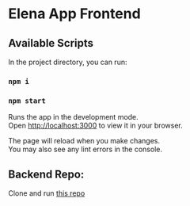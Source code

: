 # Elena App Frontend

## Available Scripts

In the project directory, you can run:

### `npm i`
### `npm start`

Runs the app in the development mode.\
Open [http://localhost:3000](http://localhost:3000) to view it in your browser.

The page will reload when you make changes.\
You may also see any lint errors in the console.

## Backend Repo:
Clone and run [this repo](https://github.com/laithiennhan/elena-backend/tree/add-heroku-and-test) 